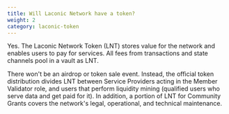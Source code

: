 ```yaml
---
title: Will Laconic Network have a token?
weight: 2
category: laconic-token
---
```


Yes. The Laconic Network Token (LNT) stores value for the network and enables users to pay for services. All fees from transactions and state channels pool in a vault as LNT.			

There won't be an airdrop or token sale event. Instead, the official token distribution divides LNT between Service Providers acting in the Member Validator role, and users that perform liquidity mining (qualified users who serve data and get paid for it). In addition, a portion of LNT for Community Grants covers the network's legal, operational, and technical maintenance.
